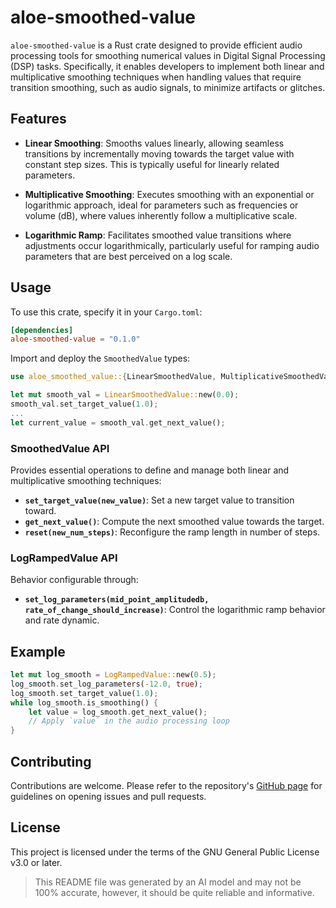 # aloe-smoothed-value

`aloe-smoothed-value` is a Rust crate designed to provide efficient audio processing tools for smoothing numerical values in Digital Signal Processing (DSP) tasks. Specifically, it enables developers to implement both linear and multiplicative smoothing techniques when handling values that require transition smoothing, such as audio signals, to minimize artifacts or glitches.

## Features

- **Linear Smoothing**: Smooths values linearly, allowing seamless transitions by incrementally moving towards the target value with constant step sizes. This is typically useful for linearly related parameters.

- **Multiplicative Smoothing**: Executes smoothing with an exponential or logarithmic approach, ideal for parameters such as frequencies or volume (dB), where values inherently follow a multiplicative scale.

- **Logarithmic Ramp**: Facilitates smoothed value transitions where adjustments occur logarithmically, particularly useful for ramping audio parameters that are best perceived on a log scale.

## Usage

To use this crate, specify it in your `Cargo.toml`:

```toml
[dependencies]
aloe-smoothed-value = "0.1.0"
```

Import and deploy the `SmoothedValue` types:

```rust
use aloe_smoothed_value::{LinearSmoothedValue, MultiplicativeSmoothedValue};

let mut smooth_val = LinearSmoothedValue::new(0.0);
smooth_val.set_target_value(1.0);
...
let current_value = smooth_val.get_next_value();
```

### SmoothedValue API

Provides essential operations to define and manage both linear and multiplicative smoothing techniques:

- **`set_target_value(new_value)`**: Set a new target value to transition toward.
- **`get_next_value()`**: Compute the next smoothed value towards the target.
- **`reset(new_num_steps)`**: Reconfigure the ramp length in number of steps.

### LogRampedValue API

Behavior configurable through:

- **`set_log_parameters(mid_point_amplitudedb, rate_of_change_should_increase)`**: Control the logarithmic ramp behavior and rate dynamic.

## Example

```rust
let mut log_smooth = LogRampedValue::new(0.5);
log_smooth.set_log_parameters(-12.0, true);
log_smooth.set_target_value(1.0);
while log_smooth.is_smoothing() {
    let value = log_smooth.get_next_value();
    // Apply `value` in the audio processing loop
}
```

## Contributing

Contributions are welcome. Please refer to the repository's [GitHub page](https://github.com/klebs6/aloe-rs) for guidelines on opening issues and pull requests.

## License

This project is licensed under the terms of the GNU General Public License v3.0 or later.

> This README file was generated by an AI model and may not be 100% accurate, however, it should be quite reliable and informative.